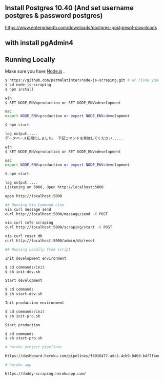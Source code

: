 ﻿## Install Postgres 10.40 (And set username postgres & password postgres)
https://www.enterprisedb.com/downloads/postgres-postgresql-downloads
## with install pgAdmin4

## Running Locally

Make sure you have [Node.js](http://nodejs.org/) .

```sh
$ https://github.com/parmalatinter/node-js-scraping.git # or clone your own fork
$ cd node-js-scraping
$ npm install

win
$ SET NODE_ENV=production or SET NODE_ENV=development

mac
export NODE_ENV=production or export NODE_ENV=development

$ npm start

log output.....
データベース初期化しました。 下記コマンドを実施してください.....

win
$ SET NODE_ENV=production or SET NODE_ENV=development

mac
export NODE_ENV=production or export NODE_ENV=development

$ npm start

log output.....
Listening on 5000, Open http://localhost:5000

open http://localhost:5000

## Running Via Command Line
via curl message send
curl http://localhost:5000/message/send -X POST

via curl info scraping
curl http://localhost:5000/scraping/start -X POST

via curl reset db
curl http://localhost:5000/admin/db/reset

## Running Locally from script

Init development environment

$ cd commands/init
$ sh init-dev.sh

Start development

$ cd commands
$ sh start-dev.sh

Init production environment

$ cd commands/init
$ sh init-pro.sh

Start production

$ cd commands
$ sh start-pro.sh

# heroku project pipelines

https://dashboard.heroku.com/pipelines/f6910477-adc1-4cb9-840d-b4f7f4ee5065

# heroku app

https://daddy-scraping.herokuapp.com/
